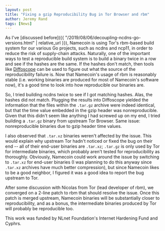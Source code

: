 ```yaml
---
layout: post
title: "Fixing a gzip Reproducibility Bug in Tor Browser and rbm"
author: Jeremy Rand
tags: [News]
---
```


As I've [discussed before]({{ "/2019/08/06/decoupling-ncdns-go-versions.html" | relative_url }}), Namecoin is using Tor's rbm-based build system for our various Go projects, such as ncdns and ncp11, in order to reduce the risk of supply-chain attacks.  Naturally, one of the important ways to test a reproducible build system is to build a binary twice in a row and see if the hashes are the same.  If the hashes don't match, then tools like [Diffoscope](https://diffoscope.org/) can be used to figure out what the source of the reproducibility failure is.  Now that Namecoin's usage of rbm is reasonably stable (i.e. working binaries are produced for most of Namecoin's software now), it's a good time to look into how reproducible our binaries are.

So, I tried building ncdns twice to see if I got matching hashes.  Alas, the hashes did not match.  Plugging the results into Diffoscope yielded the information that the files within the `.tar.gz` archive were indeed identical, but that the time value embedded in the gzip header was nonreproducible.  Given that this didn't seem like anything I had screwed up on my end, I tried building a `.tar.gz` binary from upstream Tor Browser.  Same issue: nonreproducible binaries due to gzip header time values.

I also observed that `.tar.xz` binaries weren't affected by the issue.  This would explain why upstream Tor hadn't noticed or fixed the bug on their end -- all of their end-user binaries are `.tar.xz`; `.tar.gz` is only used by Tor for intermediate binaries, which probably aren't tested for reproducibility as thoroughly.  Obviously, Namecoin could work around the issue by switching to `.tar.xz` for end-user binaries (I was planning to do this anyway since `.tar.xz` archives have much better compression), but since Namecoin likes to be a good neighbor, I figured it was a good idea to report the bug upstream to Tor.

After some discussion with Nicolas from Tor (lead developer of rbm), we converged on a 2-line patch to rbm that should resolve the issue.  Once this patch is merged upstream, Namecoin binaries will be substantially closer to reproducibility, and as a bonus, the intermediate binaries produced by Tor will probably be reproducible too.

This work was funded by NLnet Foundation's Internet Hardening Fund and Cyphrs.
